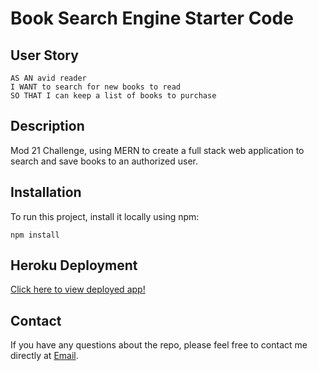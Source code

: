 # Book Search Engine Starter Code

## User Story

```
AS AN avid reader
I WANT to search for new books to read
SO THAT I can keep a list of books to purchase
```

## Description
Mod 21 Challenge, using MERN to create a full stack web application to search and save books to an authorized user.

## Installation

To run this project, install it locally using npm:

```
npm install
```


## Heroku Deployment

[Click here to view deployed app!](https://warm-anchorage-35231.herokuapp.com/)



## Contact
If you have any questions about the repo, please feel free to contact me directly at [Email](mailto:atwood169@yahoo.com).
